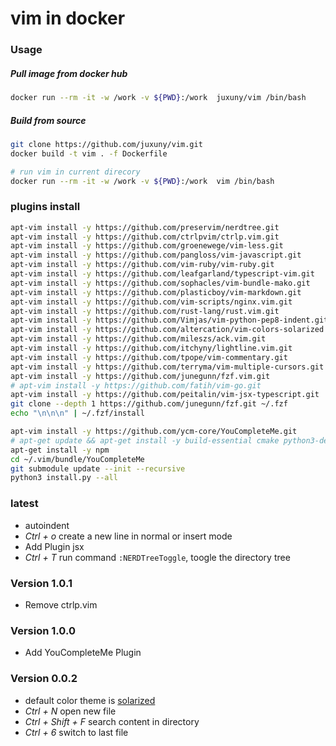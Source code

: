 vim in docker
=============

### Usage


##### Pull image from docker hub

```bash
docker run --rm -it -w /work -v ${PWD}:/work  juxuny/vim /bin/bash
```

##### Build from source

```bash
git clone https://github.com/juxuny/vim.git
docker build -t vim . -f Dockerfile

# run vim in current direcory
docker run --rm -it -w /work -v ${PWD}:/work  vim /bin/bash
```

### plugins install 

```bash
apt-vim install -y https://github.com/preservim/nerdtree.git
apt-vim install -y https://github.com/ctrlpvim/ctrlp.vim.git
apt-vim install -y https://github.com/groenewege/vim-less.git
apt-vim install -y https://github.com/pangloss/vim-javascript.git
apt-vim install -y https://github.com/vim-ruby/vim-ruby.git
apt-vim install -y https://github.com/leafgarland/typescript-vim.git
apt-vim install -y https://github.com/sophacles/vim-bundle-mako.git
apt-vim install -y https://github.com/plasticboy/vim-markdown.git
apt-vim install -y https://github.com/vim-scripts/nginx.vim.git
apt-vim install -y https://github.com/rust-lang/rust.vim.git
apt-vim install -y https://github.com/Vimjas/vim-python-pep8-indent.git
apt-vim install -y https://github.com/altercation/vim-colors-solarized.git
apt-vim install -y https://github.com/mileszs/ack.vim.git
apt-vim install -y https://github.com/itchyny/lightline.vim.git
apt-vim install -y https://github.com/tpope/vim-commentary.git
apt-vim install -y https://github.com/terryma/vim-multiple-cursors.git
apt-vim install -y https://github.com/junegunn/fzf.vim.git
# apt-vim install -y https://github.com/fatih/vim-go.git
apt-vim install -y https://github.com/peitalin/vim-jsx-typescript.git
git clone --depth 1 https://github.com/junegunn/fzf.git ~/.fzf
echo "\n\n\n" | ~/.fzf/install

apt-vim install -y https://github.com/ycm-core/YouCompleteMe.git
# apt-get update && apt-get install -y build-essential cmake python3-dev nodejs openjdk-11-jdk
apt-get install -y npm
cd ~/.vim/bundle/YouCompleteMe
git submodule update --init --recursive
python3 install.py --all
```

### latest

* autoindent
* *Ctrl + o* create a new line in normal or insert mode
* Add Plugin jsx
* *Ctrl + T* run command `:NERDTreeToggle`, toogle the directory tree


### Version 1.0.1

* Remove ctrlp.vim

### Version 1.0.0

* Add YouCompleteMe Plugin

### Version 0.0.2

* default color theme is [solarized](https://github.com/altercation/vim-colors-solarized.git)
* *Ctrl + N* open new file
* *Ctrl + Shift + F* search content in directory
* *Ctrl + 6* switch to last file

